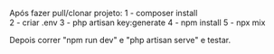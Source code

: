 Após fazer pull/clonar projeto:
1 - composer install\
2 - criar .env
3 - php artisan key:generate
4 - npm install
5 - npx mix

Depois correr "npm run dev" e "php artisan serve" e testar.